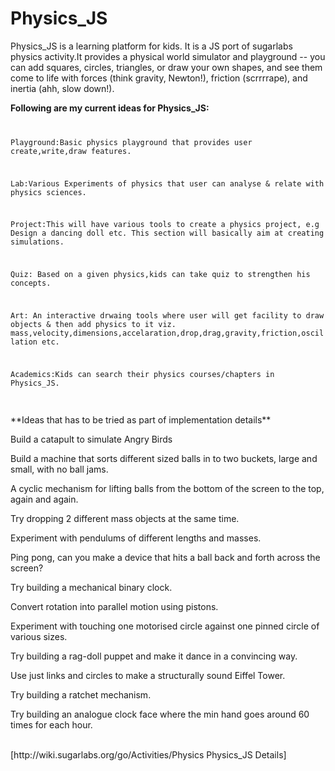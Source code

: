 # Physics_JS
Physics_JS is a learning platform for kids. It is a JS port of sugarlabs physics activity.It provides a physical world simulator and playground -- you can add squares, circles, triangles, or draw your own shapes, and see them come to life with forces (think gravity, Newton!), friction (scrrrrape), and inertia (ahh, slow down!).

**Following are my current ideas for Physics_JS:** <br>
<code>
<p>Playground:Basic physics playground that provides user create,write,draw features. </p>
<p>Lab:Various Experiments of physics that user can analyse & relate with physics sciences. </p>
<p>Project:This will have various tools to create a physics project, e.g Design a dancing doll etc. This section will basically aim at creating simulations.</p>
<p>Quiz: Based on a given physics,kids can take quiz to strengthen his concepts.</p>
<p>Art: An interactive drwaing tools where user will get facility to draw objects & then add physics to it viz. mass,velocity,dimensions,accelaration,drop,drag,gravity,friction,oscillation etc.</p>
<p>Academics:Kids can search their physics courses/chapters in Physics_JS. </p>  
</code>
<br>
**Ideas that has to be tried as part of implementation details**  <br>
<p>Build a catapult to simulate Angry Birds </p>
<p>Build a machine that sorts different sized balls in to two buckets, large and small, with no ball jams.</p>
<p>A cyclic mechanism for lifting balls from the bottom of the screen to the top, again and again.</p>
<p>Try dropping 2 different mass objects at the same time. </p>
<p>Experiment with pendulums of different lengths and masses.</p>
<p>Ping pong, can you make a device that hits a ball back and forth across the screen? </p>
<p>Try building a mechanical binary clock. </p>
<p>Convert rotation into parallel motion using pistons.</p>
<p>Experiment with touching one motorised circle against one pinned circle of various sizes.</p>
<p>Try building a rag-doll puppet and make it dance in a convincing way.</p>
<p>Use just links and circles to make a structurally sound Eiffel Tower.</p>
<p>Try building a ratchet mechanism.</p>
<p>Try building an analogue clock face where the min hand goes around 60 times for each hour.<p>
<br>
[http://wiki.sugarlabs.org/go/Activities/Physics Physics_JS Details]

